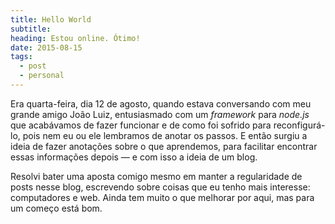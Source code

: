 ```yaml
---
title: Hello World
subtitle:
heading: Estou online. Ótimo!
date: 2015-08-15
tags:
  - post
  - personal
---
```


Era quarta-feira, dia 12 de agosto, quando estava conversando com meu grande amigo João Luiz, entusiasmado com um _framework_ para _node.js_ que acabávamos de fazer funcionar e de como foi sofrido para reconfigurá-lo, pois nem eu ou ele lembramos de anotar os passos. E então surgiu a ideia de fazer anotações sobre o que aprendemos, para facilitar encontrar essas informações depois — e com isso a ideia de um blog.

Resolvi bater uma aposta comigo mesmo em manter a regularidade de posts nesse blog, escrevendo sobre coisas que eu tenho mais interesse: computadores e web. Ainda tem muito o que melhorar por aqui, mas para um começo está bom.
